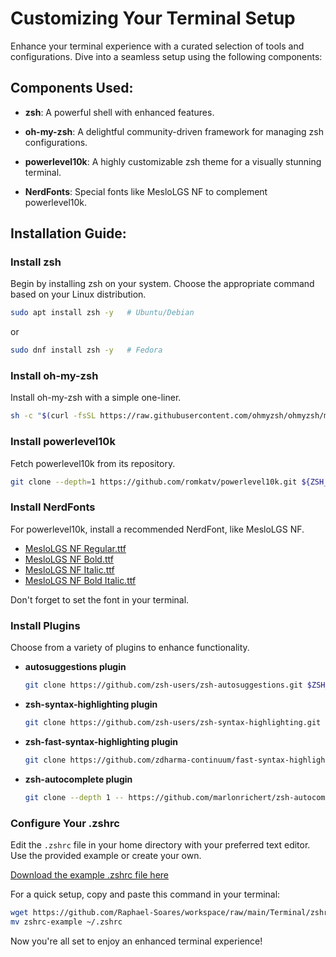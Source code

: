 # Customizing Your Terminal Setup

Enhance your terminal experience with a curated selection of tools and configurations. Dive into a seamless setup using the following components:

## Components Used:

- **zsh**: A powerful shell with enhanced features.

- **oh-my-zsh**: A delightful community-driven framework for managing zsh configurations.

- **powerlevel10k**: A highly customizable zsh theme for a visually stunning terminal.

- **NerdFonts**: Special fonts like MesloLGS NF to complement powerlevel10k.

## Installation Guide:

### Install zsh

Begin by installing zsh on your system. Choose the appropriate command based on your Linux distribution.

```bash
sudo apt install zsh -y   # Ubuntu/Debian
```

or

```bash
sudo dnf install zsh -y   # Fedora
```

### Install oh-my-zsh

Install oh-my-zsh with a simple one-liner.

```bash
sh -c "$(curl -fsSL https://raw.githubusercontent.com/ohmyzsh/ohmyzsh/master/tools/install.sh)"
```

### Install powerlevel10k

Fetch powerlevel10k from its repository.

```bash
git clone --depth=1 https://github.com/romkatv/powerlevel10k.git ${ZSH_CUSTOM:-$HOME/.oh-my-zsh/custom}/themes/powerlevel10k
```

### Install NerdFonts

For powerlevel10k, install a recommended NerdFont, like MesloLGS NF.

- [MesloLGS NF Regular.ttf](https://github.com/Raphael-Soares/workspace/raw/main/Terminal/Fonts/MesloLGS%20NF%20Regular.ttf)
- [MesloLGS NF Bold.ttf](https://github.com/Raphael-Soares/workspace/raw/main/Terminal/Fonts/MesloLGS%20NF%20Italic.ttf)
- [MesloLGS NF Italic.ttf](https://github.com/Raphael-Soares/workspace/raw/main/Terminal/Fonts/MesloLGS%20NF%20Bold.ttf)
- [MesloLGS NF Bold Italic.ttf](https://github.com/Raphael-Soares/workspace/raw/main/Terminal/Fonts/MesloLGS%20NF%20Bold%20Italic.ttf)

Don't forget to set the font in your terminal.

### Install Plugins

Choose from a variety of plugins to enhance functionality.

- **autosuggestions plugin**

  ```bash
  git clone https://github.com/zsh-users/zsh-autosuggestions.git $ZSH_CUSTOM/plugins/zsh-autosuggestions
  ```

- **zsh-syntax-highlighting plugin**

  ```bash
  git clone https://github.com/zsh-users/zsh-syntax-highlighting.git $ZSH_CUSTOM/plugins/zsh-syntax-highlighting
  ```

- **zsh-fast-syntax-highlighting plugin**

  ```bash
  git clone https://github.com/zdharma-continuum/fast-syntax-highlighting.git ${ZSH_CUSTOM:-$HOME/.oh-my-zsh/custom}/plugins/fast-syntax-highlighting
  ```

- **zsh-autocomplete plugin**
  ```bash
  git clone --depth 1 -- https://github.com/marlonrichert/zsh-autocomplete.git $ZSH_CUSTOM/plugins/zsh-autocomplete
  ```

### Configure Your .zshrc

Edit the `.zshrc` file in your home directory with your preferred text editor. Use the provided example or create your own.

[Download the example .zshrc file here](https://github.com/Raphael-Soares/workspace/raw/main/Terminal/zshrc-example)

For a quick setup, copy and paste this command in your terminal:

```bash
wget https://github.com/Raphael-Soares/workspace/raw/main/Terminal/zshrc-example
mv zshrc-example ~/.zshrc
```

Now you're all set to enjoy an enhanced terminal experience!
